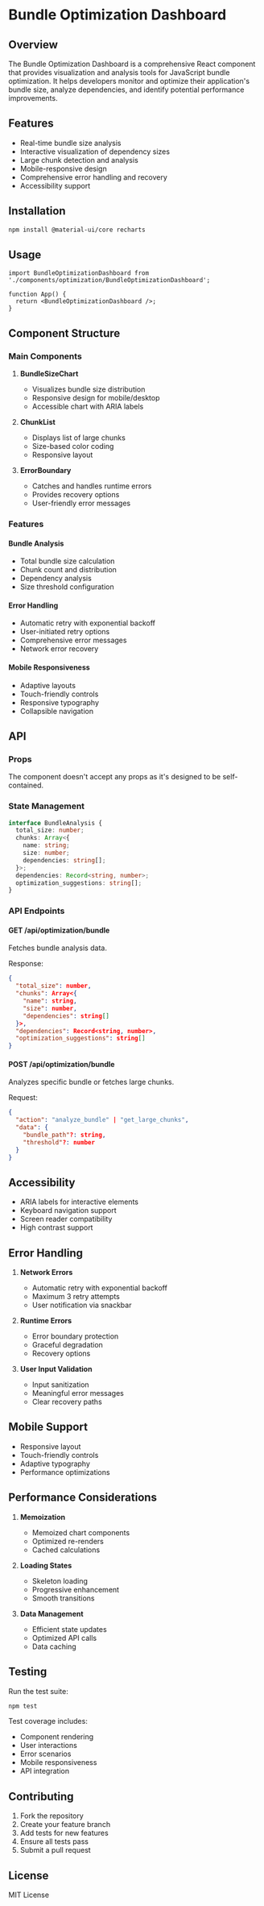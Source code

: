 # Bundle Optimization Dashboard

## Overview

The Bundle Optimization Dashboard is a comprehensive React component that provides visualization and analysis tools for JavaScript bundle optimization. It helps developers monitor and optimize their application's bundle size, analyze dependencies, and identify potential performance improvements.

## Features

- Real-time bundle size analysis
- Interactive visualization of dependency sizes
- Large chunk detection and analysis
- Mobile-responsive design
- Comprehensive error handling and recovery
- Accessibility support

## Installation

```bash
npm install @material-ui/core recharts
```

## Usage

```tsx
import BundleOptimizationDashboard from './components/optimization/BundleOptimizationDashboard';

function App() {
  return <BundleOptimizationDashboard />;
}
```

## Component Structure

### Main Components

1. **BundleSizeChart**
   - Visualizes bundle size distribution
   - Responsive design for mobile/desktop
   - Accessible chart with ARIA labels

2. **ChunkList**
   - Displays list of large chunks
   - Size-based color coding
   - Responsive layout

3. **ErrorBoundary**
   - Catches and handles runtime errors
   - Provides recovery options
   - User-friendly error messages

### Features

#### Bundle Analysis

- Total bundle size calculation
- Chunk count and distribution
- Dependency analysis
- Size threshold configuration

#### Error Handling

- Automatic retry with exponential backoff
- User-initiated retry options
- Comprehensive error messages
- Network error recovery

#### Mobile Responsiveness

- Adaptive layouts
- Touch-friendly controls
- Responsive typography
- Collapsible navigation

## API

### Props

The component doesn't accept any props as it's designed to be self-contained.

### State Management

```typescript
interface BundleAnalysis {
  total_size: number;
  chunks: Array<{
    name: string;
    size: number;
    dependencies: string[];
  }>;
  dependencies: Record<string, number>;
  optimization_suggestions: string[];
}
```

### API Endpoints

#### GET /api/optimization/bundle

Fetches bundle analysis data.

Response:

```json
{
  "total_size": number,
  "chunks": Array<{
    "name": string,
    "size": number,
    "dependencies": string[]
  }>,
  "dependencies": Record<string, number>,
  "optimization_suggestions": string[]
}
```

#### POST /api/optimization/bundle

Analyzes specific bundle or fetches large chunks.

Request:

```json
{
  "action": "analyze_bundle" | "get_large_chunks",
  "data": {
    "bundle_path"?: string,
    "threshold"?: number
  }
}
```

## Accessibility

- ARIA labels for interactive elements
- Keyboard navigation support
- Screen reader compatibility
- High contrast support

## Error Handling

1. **Network Errors**
   - Automatic retry with exponential backoff
   - Maximum 3 retry attempts
   - User notification via snackbar

2. **Runtime Errors**
   - Error boundary protection
   - Graceful degradation
   - Recovery options

3. **User Input Validation**
   - Input sanitization
   - Meaningful error messages
   - Clear recovery paths

## Mobile Support

- Responsive layout
- Touch-friendly controls
- Adaptive typography
- Performance optimizations

## Performance Considerations

1. **Memoization**
   - Memoized chart components
   - Optimized re-renders
   - Cached calculations

2. **Loading States**
   - Skeleton loading
   - Progressive enhancement
   - Smooth transitions

3. **Data Management**
   - Efficient state updates
   - Optimized API calls
   - Data caching

## Testing

Run the test suite:

```bash
npm test
```

Test coverage includes:

- Component rendering
- User interactions
- Error scenarios
- Mobile responsiveness
- API integration

## Contributing

1. Fork the repository
2. Create your feature branch
3. Add tests for new features
4. Ensure all tests pass
5. Submit a pull request

## License

MIT License

